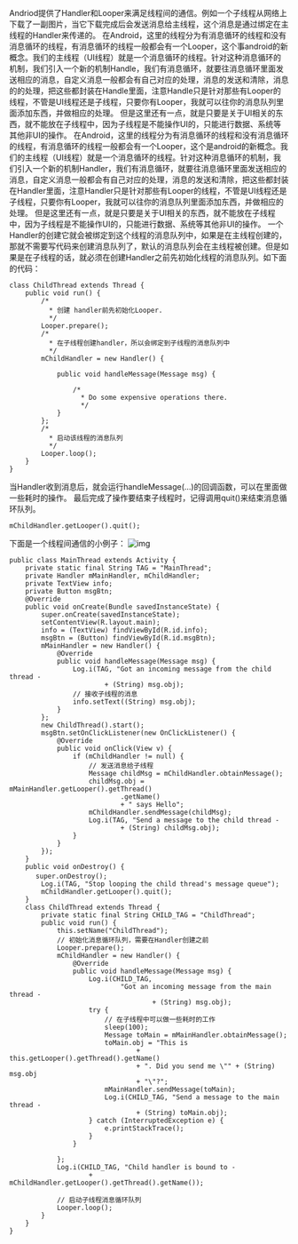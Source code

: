 Andriod提供了Handler和Looper来满足线程间的通信。例如一个子线程从网络上下载了一副图片，当它下载完成后会发送消息给主线程，这个消息是通过绑定在主线程的Handler来传递的。
在Android，这里的线程分为有消息循环的线程和没有消息循环的线程，有消息循环的线程一般都会有一个Looper，这个事android的新概念。我们的主线程（UI线程）就是一个消息循环的线程。针对这种消息循环的机制，我们引入一个新的机制Handle，我们有消息循环，就要往消息循环里面发送相应的消息，自定义消息一般都会有自己对应的处理，消息的发送和清除，消息的的处理，把这些都封装在Handle里面，注意Handle只是针对那些有Looper的线程，不管是UI线程还是子线程，只要你有Looper，我就可以往你的消息队列里面添加东西，并做相应的处理。
但是这里还有一点，就是只要是关于UI相关的东西，就不能放在子线程中，因为子线程是不能操作UI的，只能进行数据、系统等其他非UI的操作。
在Android，这里的线程分为有消息循环的线程和没有消息循环的线程，有消息循环的线程一般都会有一个Looper，这个是android的新概念。我们的主线程（UI线程）就是一个消息循环的线程。针对这种消息循环的机制，我们引入一个新的机制Handler，我们有消息循环，就要往消息循环里面发送相应的消息，自定义消息一般都会有自己对应的处理，消息的发送和清除，把这些都封装在Handler里面，注意Handler只是针对那些有Looper的线程，不管是UI线程还是子线程，只要你有Looper，我就可以往你的消息队列里面添加东西，并做相应的处理。
但是这里还有一点，就是只要是关于UI相关的东西，就不能放在子线程中，因为子线程是不能操作UI的，只能进行数据、系统等其他非UI的操作。
一个Handler的创建它就会被绑定到这个线程的消息队列中，如果是在主线程创建的，那就不需要写代码来创建消息队列了，默认的消息队列会在主线程被创建。但是如果是在子线程的话，就必须在创建Handler之前先初始化线程的消息队列。如下面的代码：
```  
class ChildThread extends Thread {
	public void run() {
		/*
		  * 创建 handler前先初始化Looper.
		  */
		Looper.prepare();
		/*
		  * 在子线程创建handler，所以会绑定到子线程的消息队列中
		  */
		mChildHandler = new Handler() {

			public void handleMessage(Message msg) {

				/*
				  * Do some expensive operations there.
				  */
			}
		};
		/*
		  * 启动该线程的消息队列
		  */
		Looper.loop();
	}
}
```
当Handler收到消息后，就会运行handleMessage(…)的回调函数，可以在里面做一些耗时的操作。
最后完成了操作要结束子线程时，记得调用quit()来结束消息循环队列。
```  
mChildHandler.getLooper().quit(); 
```
下面是一个线程间通信的小例子：
![img](P)  
```  
public class MainThread extends Activity {
	private static final String TAG = "MainThread";
	private Handler mMainHandler, mChildHandler;
	private TextView info;
	private Button msgBtn;
	@Override
	public void onCreate(Bundle savedInstanceState) {
		super.onCreate(savedInstanceState);
		setContentView(R.layout.main);
		info = (TextView) findViewById(R.id.info);
		msgBtn = (Button) findViewById(R.id.msgBtn);
		mMainHandler = new Handler() {
			@Override
			public void handleMessage(Message msg) {
				Log.i(TAG, "Got an incoming message from the child thread -
						+ (String) msg.obj);
				// 接收子线程的消息
				info.setText((String) msg.obj);
			}
		};
		new ChildThread().start();
		msgBtn.setOnClickListener(new OnClickListener() {
			@Override
			public void onClick(View v) {
				if (mChildHandler != null) {
					// 发送消息给子线程
					Message childMsg = mChildHandler.obtainMessage();
					childMsg.obj = mMainHandler.getLooper().getThread()
							.getName()
							+ " says Hello";
					mChildHandler.sendMessage(childMsg);
					Log.i(TAG, "Send a message to the child thread -
							+ (String) childMsg.obj);
				}
			}
		});
	}
	public void onDestroy() {
　　　　super.onDestroy();
		Log.i(TAG, "Stop looping the child thread's message queue");
		mChildHandler.getLooper().quit();
	}
	class ChildThread extends Thread {
		private static final String CHILD_TAG = "ChildThread";
		public void run() {
			this.setName("ChildThread");
			// 初始化消息循环队列，需要在Handler创建之前
			Looper.prepare();
			mChildHandler = new Handler() {
				@Override
				public void handleMessage(Message msg) {
					Log.i(CHILD_TAG,
							"Got an incoming message from the main thread - 
									+ (String) msg.obj);
					try {
						// 在子线程中可以做一些耗时的工作
						sleep(100);
						Message toMain = mMainHandler.obtainMessage();
						toMain.obj = "This is
								+ this.getLooper().getThread().getName()
								+ ". Did you send me \"" + (String) msg.obj
								+ "\"?";
						mMainHandler.sendMessage(toMain);
						Log.i(CHILD_TAG, "Send a message to the main thread -
								+ (String) toMain.obj);
					} catch (InterruptedException e) {
						e.printStackTrace();
					}
				}

			};
			Log.i(CHILD_TAG, "Child handler is bound to -
					+ mChildHandler.getLooper().getThread().getName());

			// 启动子线程消息循环队列
			Looper.loop();
		}
	}
}
```